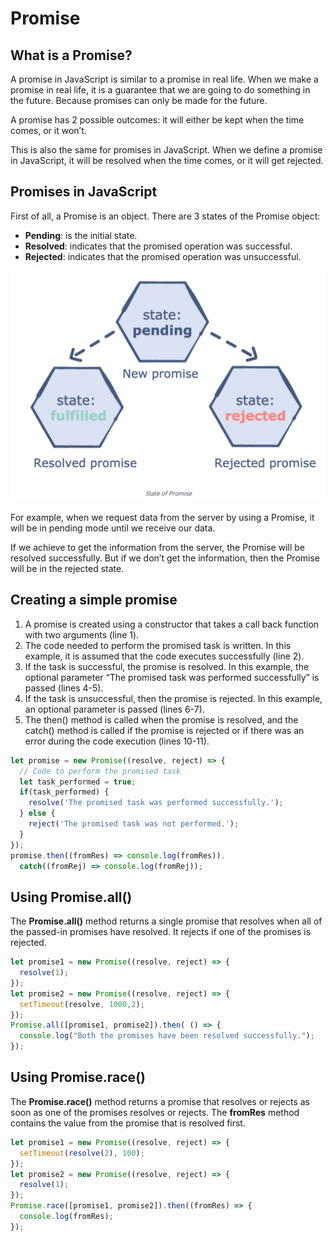 # Promise

## What is a Promise?
A promise in JavaScript is similar to a promise in real life. When we make a promise in real life, it is a guarantee that we are going to do something in the future. Because promises can only be made for the future.

A promise has 2 possible outcomes: it will either be kept when the time comes, or it won’t.

This is also the same for promises in JavaScript. When we define a promise in JavaScript, it will be resolved when the time comes, or it will get rejected.

## Promises in JavaScript

First of all, a Promise is an object. There are 3 states of the Promise object:

- **Pending**: is the initial state.
- **Resolved**: indicates that the promised operation was successful.
- **Rejected**: indicates that the promised operation was unsuccessful.​

![promise states](./promise_states.png "promise states")

For example, when we request data from the server by using a Promise, it will be in pending mode until we receive our data.

If we achieve to get the information from the server, the Promise will be resolved successfully. But if we don’t get the information, then the Promise will be in the rejected state.

## Creating a simple promise

1. A promise is created using a constructor that takes a call back function with two arguments (line 1).
2. The code needed to perform the promised task is written. In this example, it is assumed that the code executes successfully (line 2).
3. If the task is successful, the promise is resolved. In this example, the optional parameter “The promised task was performed successfully” is passed (lines 4-5).
4. If the task is unsuccessful, then the promise is rejected. In this example, an optional parameter is passed (lines 6-7).
5. The then() method is called when the promise is resolved, ​and the catch() method is called if the promise is rejected or if there was an error during the code execution (lines 10-11).

```javascript
let promise = new Promise((resolve, reject) => {
  // Code to perform the promised task
  let task_performed = true;
  if(task_performed) {
    resolve('The promised task was performed successfully.');
  } else {
    reject('The promised task was not performed.');
  }
});
promise.then((fromRes) => console.log(fromRes)).
  catch((fromRej) => console.log(fromRej));
```

## Using Promise.all()

The **Promise.all()** method returns a single promise that resolves when all of the passed-in promises have resolved. It rejects if one of the promises is rejected.

```javascript
let promise1 = new Promise((resolve, reject) => {
  resolve(1);
});
let promise2 = new Promise((resolve, reject) => {
  setTimeout(resolve, 1000,2);
});
Promise.all([promise1, promise2]).then( () => {
  console.log("Both the promises have been resolved successfully.");
});
```

## Using Promise.race()

The **Promise.race()** method returns a promise that resolves or rejects as soon as one of the promises resolves or rejects. The **fromRes** method​ contains the value from the promise that is resolved first.

```javascript
let promise1 = new Promise((resolve, reject) => {
  setTimeout(resolve(2), 100);
});
let promise2 = new Promise((resolve, reject) => {
  resolve(1);
});
Promise.race([promise1, promise2]).then((fromRes) => {
  console.log(fromRes);
});
```
